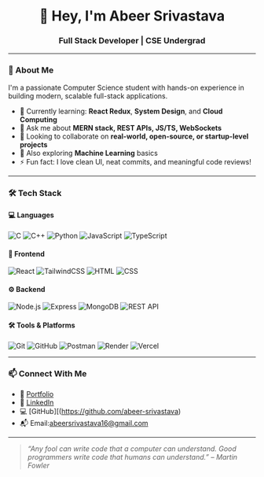 <h1 align="center">👋 Hey, I'm Abeer Srivastava</h1>
<h3 align="center">Full Stack Developer |  CSE Undergrad </h3>

---

### 🚀 About Me

I'm a passionate Computer Science student  with hands-on experience in building modern, scalable full-stack applications.

- 🌱 Currently learning: **React Redux**, **System Design**, and **Cloud Computing**
- 💬 Ask me about **MERN stack, REST APIs, JS/TS, WebSockets**
- 👯 Looking to collaborate on **real-world, open-source, or startup-level projects**
- 🧠 Also exploring **Machine Learning** basics
- ⚡ Fun fact: I love clean UI, neat commits, and meaningful code reviews!

---

### 🛠️ Tech Stack

#### 💻 Languages
![C](https://img.shields.io/badge/C-00599C?style=flat&logo=c&logoColor=white)
![C++](https://img.shields.io/badge/C++-00599C?style=flat&logo=c%2B%2B&logoColor=white)
![Python](https://img.shields.io/badge/Python-14354C?style=flat&logo=python&logoColor=white)
![JavaScript](https://img.shields.io/badge/JavaScript-F7DF1E?style=flat&logo=javascript&logoColor=black)
![TypeScript](https://img.shields.io/badge/TypeScript-3178C6?style=flat&logo=typescript&logoColor=white)

#### 🧱 Frontend
![React](https://img.shields.io/badge/React-20232A?style=flat&logo=react&logoColor=61DAFB)
![TailwindCSS](https://img.shields.io/badge/TailwindCSS-38B2AC?style=flat&logo=tailwind-css&logoColor=white)
![HTML](https://img.shields.io/badge/HTML5-E34F26?style=flat&logo=html5&logoColor=white)
![CSS](https://img.shields.io/badge/CSS3-1572B6?style=flat&logo=css3&logoColor=white)

#### ⚙️ Backend
![Node.js](https://img.shields.io/badge/Node.js-339933?style=flat&logo=node.js&logoColor=white)
![Express](https://img.shields.io/badge/Express.js-404D59?style=flat&logo=express&logoColor=white)
![MongoDB](https://img.shields.io/badge/MongoDB-47A248?style=flat&logo=mongodb&logoColor=white)
![REST API](https://img.shields.io/badge/REST%20API-000000?style=flat&logo=flask&logoColor=white)

#### 🛠️ Tools & Platforms
![Git](https://img.shields.io/badge/Git-F05032?style=flat&logo=git&logoColor=white)
![GitHub](https://img.shields.io/badge/GitHub-181717?style=flat&logo=github&logoColor=white)
![Postman](https://img.shields.io/badge/Postman-FF6C37?style=flat&logo=postman&logoColor=white)
![Render](https://img.shields.io/badge/Render-2F80ED?style=flat&logo=render&logoColor=white)
![Vercel](https://img.shields.io/badge/Vercel-000000?style=flat&logo=vercel&logoColor=white)

---


### 📫 Connect With Me
- 🔗 [Portfolio](https://imabeer.vercel.app/)
- 🔗 [LinkedIn](www.linkedin.com/in/abeer-srivastava-a90797290)
- 💻 [GitHub][(https://github.com/abeer-srivastava)
- 📬 Email:abeersrivastava16@gmail.com

---

> *“Any fool can write code that a computer can understand. Good programmers write code that humans can understand.” – Martin Fowler*


